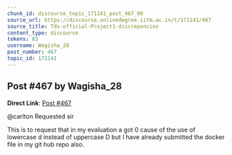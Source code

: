 ```yaml
---
chunk_id: discourse_topic_171141_post_467_00
source_url: https://discourse.onlinedegree.iitm.ac.in/t/171141/467
source_title: Tds-official-Project1-discrepencies
content_type: discourse
tokens: 83
username: Wagisha_28
post_number: 467
topic_id: 171141
---
```


## Post #467 by Wagisha_28

**Direct Link**: [Post #467](https://discourse.onlinedegree.iitm.ac.in/t/171141/467)

@carlton Requested sir

This is to request that in my evaluation a got 0 cause of the use of lowercase d instead of uppercase D but I have already submitted the docker file in my git hub repo also.
